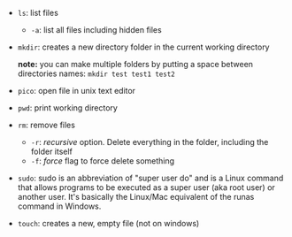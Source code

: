 
- `ls`: list files 
    -   `-a`: list all files including hidden files

- `mkdir`: creates a new directory folder in the current working directory  
    
    **note:** you can make multiple folders by putting a space between directories names: `mkdir test test1 test2`

- `pico`: open file in unix text editor

- `pwd`: print working directory

- `rm`: remove files
    - `-r`: _recursive_ option.  Delete everything in the folder, including the folder itself
    - `-f`: _force_ flag to force delete something

- `sudo`: sudo is an abbreviation of "super user do" and is a Linux command that allows programs to be executed as a super user (aka root user) or another user. It's basically the Linux/Mac equivalent of the runas command in Windows.

- `touch`: creates a new, empty file (not on windows)